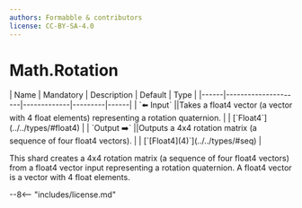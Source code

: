 ```yaml
---
authors: Formabble & contributors
license: CC-BY-SA-4.0
---
```



# Math.Rotation

<div class="sh-parameters" markdown="1">
| Name | Mandatory | Description | Default | Type |
|------|---------------------|-------------|---------|------|
| `⬅️ Input` ||Takes a float4 vector (a vector with 4 float elements) representing a rotation quaternion. | | [`Float4`](../../types/#float4) |
| `Output ➡️` ||Outputs a 4x4 rotation matrix (a sequence of four float4 vectors). | | [`[Float4](4)`](../../types/#seq) |

</div>

This shard creates a 4x4 rotation matrix (a sequence of four float4 vectors) from a float4 vector input representing a rotation quaternion. A float4 vector is a vector with 4 float elements.

--8<-- "includes/license.md"

